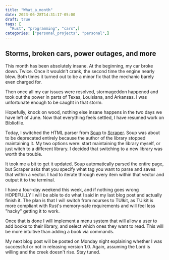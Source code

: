 ```yaml
---
title: "What_a_month"
date: 2023-06-28T14:31:17-05:00
draft: true
tags: [
  "Rust", "programming", "cars",]
categories: ["personal_projects", "personal",]
---
```


## Storms, broken cars, power outages, and more

This month has been absolutely insane. At the beginning, my car broke down. Twice. Once it wouldn't crank, the second time the engine nearly blew. Both times it turned out to be a minor fix that the mechanic barely even charged for.

Then once all my car issues were resolved, stormageddon happened and took out the power in parts of Texas, Louisiana, and Arkansas. I was unfortunate enough to be caught in that storm.

Hopefully, knock on wood, nothing else insane happens in the two days we have left of June. Now that everything feels settled, I have resumed work on Bibliofile.

Today, I switched the HTML parser from [Soup](https://docs.rs/soup/latest/soup/) to [Scraper](https://docs.rs/scraper/latest/scraper/index.html). Soup was about to be deprecated entirely because the author of the library stopped maintaining it. My two options were: start maintaining the library myself, or just witch to a different library. I decided that switching to a new library was worth the trouble.

It took me a bit to get it updated. Soup automatically parsed the entire page, but Scraper asks that you specify what tag you want to parse and saves that within a vector. I had to iterate through every item within that vector and output it to the terminal.

I have a four-day weekend this week, and if nothing goes wrong HOPEFULLY I will be able to do what I said in my last blog post and actually finish it. The plan is that I will switch from ncurses to TUIkit, as TUIkit is more compliant with Rust's memory-safe requirements and will feel less "hacky" getting it to work.

Once that is done I will implement a menu system that will allow a user to add books to their library, and select which ones they want to read. This will be more intuitive than adding a book via commands.

My next blog post will be posted on Monday night explaining whether I was successful or not in releasing version 1.0. Again, assuming the Lord is willing and the creek doesn't rise. Stay tuned.